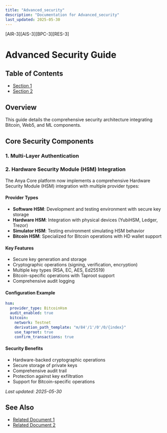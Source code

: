 ```yaml
---
title: "Advanced_security"
description: "Documentation for Advanced_security"
last_updated: 2025-05-30
---
```

[AIR-3][AIS-3][BPC-3][RES-3]


<!-- markdownlint-disable MD013 line-length -->

# Advanced Security Guide

## Table of Contents

- [Section 1](#section-1)
- [Section 2](#section-2)


## Overview
This guide details the comprehensive security architecture integrating Bitcoin, Web5, and ML components.

## Core Security Components

### 1. Multi-Layer Authentication

### 2. Hardware Security Module (HSM) Integration

The Anya Core platform now implements a comprehensive Hardware Security Module (HSM) integration with multiple provider types:

#### Provider Types

- **Software HSM**: Development and testing environment with secure key storage
- **Hardware HSM**: Integration with physical devices (YubiHSM, Ledger, Trezor)
- **Simulator HSM**: Testing environment simulating HSM behavior
- **Bitcoin HSM**: Specialized for Bitcoin operations with HD wallet support

#### Key Features

- Secure key generation and storage
- Cryptographic operations (signing, verification, encryption)
- Multiple key types (RSA, EC, AES, Ed25519)
- Bitcoin-specific operations with Taproot support
- Comprehensive audit logging

#### Configuration Example

```yaml
hsm:
  provider_type: BitcoinHsm
  audit_enabled: true
  bitcoin:
    network: Testnet
    derivation_path_template: "m/84'/1'/0'/0/{index}"
    use_taproot: true
    confirm_transactions: true
```

#### Security Benefits

- Hardware-backed cryptographic operations
- Secure storage of private keys
- Comprehensive audit trail
- Protection against key exfiltration
- Support for Bitcoin-specific operations

*Last updated: 2025-05-30*

## See Also

- [Related Document 1](./related1.md)
- [Related Document 2](./related2.md)
